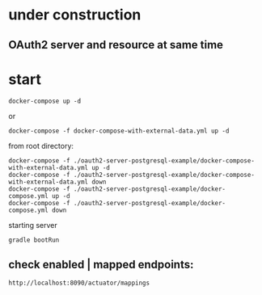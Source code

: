 # under construction

## OAuth2 server and resource at same time

# start

    docker-compose up -d

or

    docker-compose -f docker-compose-with-external-data.yml up -d

from root directory:

    docker-compose -f ./oauth2-server-postgresql-example/docker-compose-with-external-data.yml up -d
    docker-compose -f ./oauth2-server-postgresql-example/docker-compose-with-external-data.yml down
    docker-compose -f ./oauth2-server-postgresql-example/docker-compose.yml up -d
    docker-compose -f ./oauth2-server-postgresql-example/docker-compose.yml down

starting server

    gradle bootRun


## check enabled | mapped endpoints:

    http://localhost:8090/actuator/mappings

